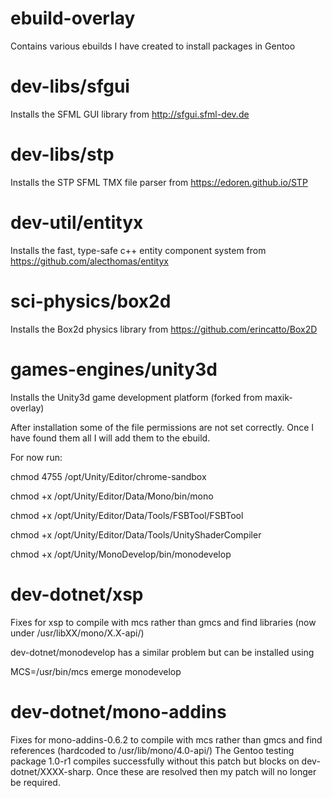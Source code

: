 # ebuild-overlay

Contains various ebuilds I have created to install packages in Gentoo

# dev-libs/sfgui
Installs the SFML GUI library from http://sfgui.sfml-dev.de

# dev-libs/stp
Installs the STP SFML TMX file parser from https://edoren.github.io/STP

# dev-util/entityx
Installs the fast, type-safe c++ entity component system from https://github.com/alecthomas/entityx

# sci-physics/box2d
Installs the Box2d physics library from https://github.com/erincatto/Box2D

# games-engines/unity3d
Installs the Unity3d game development platform (forked from maxik-overlay)

After installation some of the file permissions are not set correctly.
Once I have found them all I will add them to the ebuild.

For now run:

chmod 4755 /opt/Unity/Editor/chrome-sandbox

chmod +x /opt/Unity/Editor/Data/Mono/bin/mono

chmod +x /opt/Unity/Editor/Data/Tools/FSBTool/FSBTool

chmod +x /opt/Unity/Editor/Data/Tools/UnityShaderCompiler

chmod +x /opt/Unity/MonoDevelop/bin/monodevelop

# dev-dotnet/xsp
Fixes for xsp to compile with mcs rather than gmcs and find libraries (now under /usr/libXX/mono/X.X-api/)

dev-dotnet/monodevelop has a similar problem but can be installed using

MCS=/usr/bin/mcs emerge monodevelop

# dev-dotnet/mono-addins
Fixes for mono-addins-0.6.2 to compile with mcs rather than gmcs and find references (hardcoded to /usr/lib/mono/4.0-api/)
The Gentoo testing package 1.0-r1 compiles successfully without this patch but blocks on dev-dotnet/XXXX-sharp. Once these are resolved then my patch will no longer be required.

